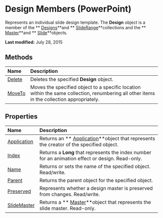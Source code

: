 
# Design Members (PowerPoint)
Represents an individual slide design template. The  **Design** object is a member of the ** [Designs](9b02ed6d-9a84-3464-5669-f614e0f33b10.md)**and  ** [SlideRange](440ab59d-744a-209f-bf28-d0acd3a21e1a.md)**collections and the  ** [Master](22e8805e-6469-1a34-7f7b-f1ea5c6c49ff.md)**and  ** [Slide](afe42344-6898-00d2-ecc1-b0ed23a71fe8.md)**objects.

 **Last modified:** July 28, 2015


## Methods



|**Name**|**Description**|
|:-----|:-----|
| [Delete](dd1bd6f7-9986-0abc-2e84-4c9ba4b12a57.md)|Deletes the specified  **Design** object.|
| [MoveTo](fc0d8e56-0e82-da31-3360-995ad804db7d.md)|Moves the specified object to a specific location within the same collection, renumbering all other items in the collection appropriately.|

## Properties



|**Name**|**Description**|
|:-----|:-----|
| [Application](6c990cb6-ed0e-b2a6-df30-e54ee3b9b274.md)|Returns an  ** [Application](978c2b99-4271-b953-4283-73b5f3d96f41.md)**object that represents the creator of the specified object.|
| [Index](16a9ca67-4db4-c7a4-118b-553f0d7efc98.md)|Returns a  **Long** that represents the index number for an animation effect or design. Read-only.|
| [Name](a851e05b-9697-0f84-be62-a968e423f74a.md)|Returns or sets the name of the specified object. Read/write.|
| [Parent](36d567d4-9aac-17c3-43ab-af167376d3f0.md)|Returns the parent object for the specified object.|
| [Preserved](c7620e5a-49f5-49bc-307b-230ead112cf6.md)|Represents whether a design master is preserved from changes. Read/write.|
| [SlideMaster](c6a9263c-462a-e9d8-7afc-32da3e133e90.md)|Returns a  ** [Master](22e8805e-6469-1a34-7f7b-f1ea5c6c49ff.md)**object that represents the slide master. Read-only.|
